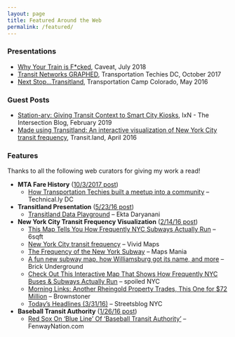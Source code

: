 ```yaml
---
layout: page
title: Featured Around the Web
permalink: /featured/
---
```


### Presentations

- [Why Your Train is F*cked](https://www.eventbrite.com/e/why-your-train-is-fcked-a-lovehate-show-about-the-history-of-the-mta-tickets-47566159664#), Caveat, July 2018
- [Transit Networks GRAPHED](https://tyleragreen.com/blog/2017/10/hello-transportation-techies/), Transportation Techies DC, October 2017
- [Next Stop...Transitland](https://tyleragreen.com/blog/2016/05/next-stop-transitland-a-transportationcamp-colorado-presentation/), Transportation Camp Colorado, May 2016

### Guest Posts

- [Station-ary: Giving Transit Context to Smart City Kiosks](https://ixn.intersection.com/station-ary-giving-transit-context-to-smart-city-kiosks-3a357c1098ab), IxN - The Intersection Blog, February 2019
- [Made using Transitland: An interactive visualization of New York City transit frequency](https://transit.land/news/2016/04/04/nyc-frequency.html), Transit.land, April 2016

### Features

Thanks to all the following web curators for giving my work a read!

- **MTA Fare History** (<a href="/blog/2017/10/alls-fare-diving-into-mta-fares/">10/3/2017 post</a>) 
   - <a href="https://technical.ly/dc/2017/11/08/transportation-techies-michael-schade/" target="_blank">How Transportation Techies built a meetup into a community</a> &#8211; Technical.ly DC
- **Transitland Presentation** (<a href="/blog/2016/05/next-stop-transitland-a-transportationcamp-colorado-presentation/" target="_blank">5/23/16 post</a>) 
   - <a href="https://www.ektad.com/projects/transitland-data-playground" target="_blank">Transitland Data Playground</a> &#8211; Ekta Daryanani
- **New York City Transit Frequency Visualization** (<a href="/blog/2016/02/new-york-city-transit-frequency-visualization/" target="_blank">2/14/16 post</a>) 
   - <a href="http://www.6sqft.com/this-map-tells-you-how-frequently-nyc-subways-and-buses-run/" target="_blank">This Map Tells You How Frequently NYC Subways Actually Run</a> &#8211; 6sqft
   - <a href="http://www.vividmaps.com/2016/04/new-york-city-transit-frequency.html" target="_blank">New York City transit frequency</a> &#8211; Vivid Maps
   - <a href="http://googlemapsmania.blogspot.com/2016/04/the-frequency-of-new-york-subway.html" target="_blank">The Frequency of the New York Subway</a> &#8211; Maps Mania
   - <a href="http://www.brickunderground.com/streetnoise_4_8_16" target="_blank">A fun new subway map, how Williamsburg got its name, and more</a> &#8211; Brick Underground
   - <a href="http://spoilednyc.com/map-buses-subway-frequently-run-new-york/" target="_blank">Check Out This Interactive Map That Shows How Frequently NYC Buses & Subways Actually Run</a> &#8211; spoiled NYC
   - <a href="http://www.brownstoner.com/brooklyn-life/morning-links-another-rheingold-property-trades-one-72-million/" target="_blank">Morning Links: Another Rheingold Property Trades, This One for $72 Million</a> &#8211; Brownstoner
   - <a href="http://www.streetsblog.org/2016/03/31/todays-headlines-2350/" target="_blank">Today&#8217;s Headlines (3/31/16)</a> &#8211; Streetsblog NYC
- **Baseball Transit Authority** ([1/26/16 post](/blog/2016/01/baseball-transit-authority-well-wave-you-home/)) 
   - <a href="http://www.fenwaynation.com/2016/01/red-sox-on-blue-line-of-baseball.html" target="_blank">Red Sox On &#8216;Blue Line&#8217; Of &#8216;Baseball Transit Authority&#8217;</a> &#8211; FenwayNation.com
